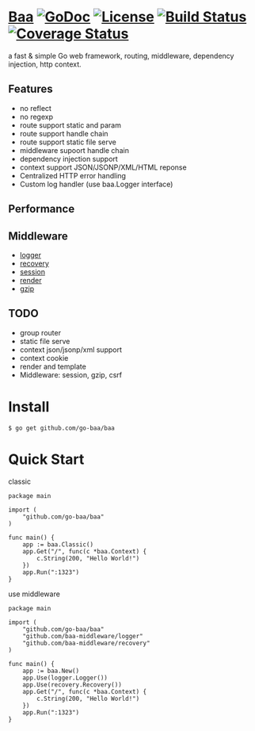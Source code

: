 # [Baa](http://go-baa.github.io/baa) [![GoDoc](http://img.shields.io/badge/go-documentation-blue.svg?style=flat-square)](http://godoc.org/github.com/go-baa/baa) [![License](http://img.shields.io/badge/license-mit-blue.svg?style=flat-square)](https://raw.githubusercontent.com/go-baa/baa/master/LICENSE) [![Build Status](http://img.shields.io/travis/go-baa/baa.svg?style=flat-square)](https://travis-ci.org/go-baa/baa) [![Coverage Status](http://img.shields.io/coveralls/go-baa/baa.svg?style=flat-square)](https://coveralls.io/r/go-baa/baa)

a fast &amp; simple Go web framework, routing, middleware, dependency injection, http context.

## Features

* no reflect
* no regexp
* route support static and param
* route support handle chain
* route support static file serve
* middleware supoort handle chain
* dependency injection support
* context support JSON/JSONP/XML/HTML reponse
* Centralized HTTP error handling
* Custom log handler (use baa.Logger interface)

## Performance

## Middleware

* [logger](https://github.com/baa-middleware/logger)
* [recovery](https://github.com/baa-middleware/recovery)
* [session](https://github.com/baa-middleware/session)
* [render](https://github.com/baa-middleware/render)
* [gzip](https://github.com/baa-middleware/gzip)


## TODO

* group router
* static file serve
* context json/jsonp/xml support
* context cookie
* render and template
* Middleware: session, gzip, csrf

# Install

```
$ go get github.com/go-baa/baa
```

# Quick Start

classic

```
package main

import (
    "github.com/go-baa/baa"
)

func main() {
    app := baa.Classic()
    app.Get("/", func(c *baa.Context) {
        c.String(200, "Hello World!")
    })
    app.Run(":1323")
}
```

use middleware

```
package main

import (
    "github.com/go-baa/baa"
    "github.com/baa-middleware/logger"
    "github.com/baa-middleware/recovery"
)

func main() {
    app := baa.New()
    app.Use(logger.Logger())
    app.Use(recovery.Recovery())
    app.Get("/", func(c *baa.Context) {
        c.String(200, "Hello World!")
    })
    app.Run(":1323")
}
```